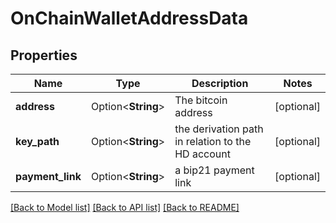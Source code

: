 # OnChainWalletAddressData

## Properties

Name | Type | Description | Notes
------------ | ------------- | ------------- | -------------
**address** | Option<**String**> | The bitcoin address | [optional]
**key_path** | Option<**String**> | the derivation path in relation to the HD account | [optional]
**payment_link** | Option<**String**> | a bip21 payment link | [optional]

[[Back to Model list]](../README.md#documentation-for-models) [[Back to API list]](../README.md#documentation-for-api-endpoints) [[Back to README]](../README.md)


